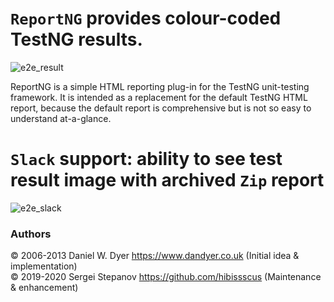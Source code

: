 `ReportNG` provides colour-coded TestNG results.
=================================
![e2e_result](https://user-images.githubusercontent.com/1389501/97297276-14c87b00-1852-11eb-89a3-31c69ade0960.png)
 
ReportNG is a simple HTML reporting plug-in for the TestNG unit-testing framework. It is intended as a replacement for the default TestNG HTML report, 
because the default report is comprehensive but is not so easy to understand at-a-glance.

`Slack` support: ability to see test result image with archived `Zip` report  
=================================
![e2e_slack](https://user-images.githubusercontent.com/1389501/97302313-2f522280-1859-11eb-80fc-1bf3b2958f2e.png)

### Authors
© 2006-2013 Daniel W. Dyer  https://www.dandyer.co.uk (Initial idea & implementation)  <br>
© 2019-2020 Sergei Stepanov https://github.com/hibissscus (Maintenance & enhancement)
